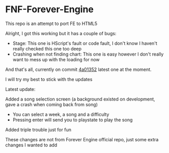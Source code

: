 # FNF-Forever-Engine

This repo is an attempt to port FE to HTML5

Alright, I got this working but it has a couple of bugs:

- Stage: This one is HScript's fault or code fault, I don't know I haven't really checked this one too deep
- Crashing when not finding chart: This one is easy however I don't really want to mess up with the loading for now

And that's all, currently on commit [4a01352](https://github.com/Yoshubs/FNF-Forever-Engine/commit/4a0135297e8f0c878f179aab49c60aefbc262257) latest one at the moment.

I will try my best to stick with the updates

Latest update:

Added a song selection screen (a background existed on development, gave a crash when coming back from song)

- You can select a week, a song and a difficulty
- Pressing enter will send you to playstate to play the song

Added triple trouble just for fun

These changes are not from Forever Engine official repo, just some extra changes I wanted to add